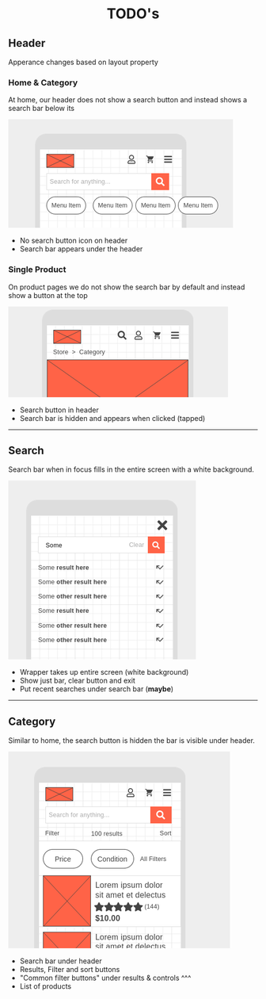<h1 align="center">TODO's</h1>

## Header

Apperance changes based on layout property

### Home & Category

At home, our header does not show a search button and instead shows a search bar below its

<img src="src/images/gbay-header-without-search-button.png">

- No search button icon on header
- Search bar appears under the header

### Single Product

On product pages we do not show the search bar by default and instead show a button at the top

<img src="src/images/header-single-product.png">

- Search button in header
- Search bar is hidden and appears when clicked (tapped)

---

## Search

Search bar when in focus fills in the entire screen with a white background.

<img src="src/images/floating-search-bar.png">

- Wrapper takes up entire screen (white background)
- Show just bar, clear button and exit
- Put recent searches under search bar (**maybe**)

---

## Category

Similar to home, the search button is hidden the bar is visible under header.

<img src="src/images/mobile-category-page.png">

- Search bar under header
- Results, Filter and sort buttons
- "Common filter buttons" under results & controls ^^^
- List of products
